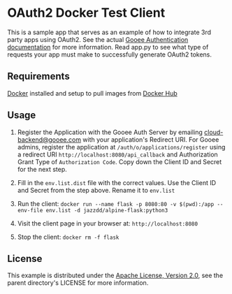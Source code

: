 OAuth2 Docker Test Client
=========================

This is a sample app that serves as an example of how to integrate 3rd party apps using OAuth2. See the actual [Gooee Authentication documentation](https://api-docs.gooee.io/general/authentication.html) for more information. Read app.py to see what type of requests your app must make to successfully generate OAuth2 tokens.

Requirements
------------

[Docker](https://www.docker.com/get-docker) installed and setup to pull images from [Docker Hub](https://hub.docker.com/)

Usage
-----

1. Register the Application with the Gooee Auth Server by emailing <cloud-backend@gooee.com> with your application's Redirect URI. For Gooee admins, register the application at `/auth/o/applications/register` using a redirect URI `http://localhost:8080/api_callback` and Authorization Grant Type of `Authorization Code`. Copy down the Client ID and Secret for the next step.

2. Fill in the `env.list.dist` file with the correct values. Use the Client ID and Secret from the step above. Rename it to `env.list`

3. Run the client:
`docker run --name flask -p 8080:80 -v $(pwd):/app --env-file env.list -d jazzdd/alpine-flask:python3`

4. Visit the client page in your browser at:
`http://localhost:8080`

5. Stop the client:
`docker rm -f flask`

License
-------

This example is distributed under the [Apache License, Version 2.0](http://www.apache.org/licenses/LICENSE-2.0), see the parent directory's LICENSE for more information.
